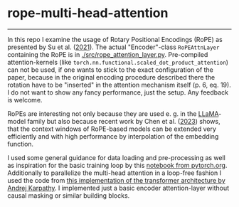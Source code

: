 # rope-multi-head-attention
-----
In this repo I examine the usage of Rotary Positional Encodings (RoPE) as presented by Su et al. ([2021](https://arxiv.org/pdf/2104.09864.pdf)). The actual "Encoder"-class `RoPEAttnLayer` containing the RoPE is in [./src/rope_attention_layer.py](./src/rope_attention_layer.py). Pre-compiled attention-kernels (like `torch.nn.functional.scaled_dot_product_attention`) can not be used, if one wants to stick to the exact configuration of the paper, because in the original encoding procedure described there the rotation have to be "inserted" in the attention mechanism itself (p. 6, eq. 19). I do not want to show any fancy performance, just the setup. Any feedback is welcome.

RoPEs are interesting not only because they are used e. g. in the [LLaMA](https://arxiv.org/abs/2302.13971)-model family but also because recent work by Chen et al. ([2023](https://arxiv.org/abs/2306.15595)) shows, that the context windows of RoPE-based models can be extended very efficiently and with high performance by interpolation of the embedding function.

I used some general guidance for data loading and pre-processing as well as inspiration for the basic training loop by this [notebook from pytorch.org](https://pytorch.org/tutorials/beginner/text_sentiment_ngrams_tutorial.html). Additionally to parallelize the multi-head attention in a loop-free fashion I used the code from [this implementation of the transformer architecture by Andrej Karpathy](https://github.com/karpathy/nanoGPT/blob/master/model.py). I implemented just a basic encoder attention-layer without causal masking or similar building blocks.
